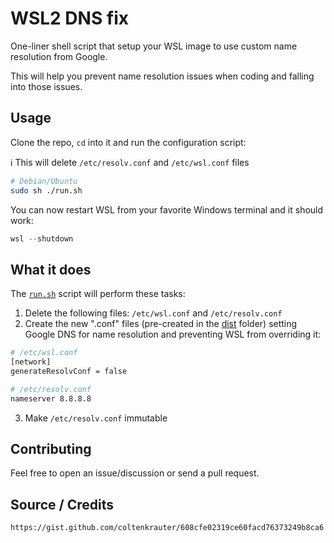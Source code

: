 # WSL2 DNS fix

One-liner shell script that setup your WSL image to use custom name resolution from Google.

This will help you prevent name resolution issues when coding and falling into those issues.

## Usage

Clone the repo, `cd` into it and run the configuration script:

ℹ️ This will delete `/etc/resolv.conf` and `/etc/wsl.conf` files

```bash
# Debian/Ubuntu
sudo sh ./run.sh
```

You can now restart WSL from your favorite Windows terminal and it should work:

```ps1
wsl --shutdown
```

## What it does

The [`run.sh`](./run.sh) script will perform these tasks:

1. Delete the following files: `/etc/wsl.conf` and `/etc/resolv.conf`
2. Create the new ".conf" files (pre-created in the [dist](./dist/) folder) setting Google DNS for name resolution and preventing WSL from overriding it:
```sh
# /etc/wsl.conf
[network]
generateResolvConf = false

# /etc/resolv.conf
nameserver 8.8.8.8
```
3. Make `/etc/resolv.conf` immutable

## Contributing

Feel free to open an issue/discussion or send a pull request.

## Source / Credits

```
https://gist.github.com/coltenkrauter/608cfe02319ce60facd76373249b8ca6
```
